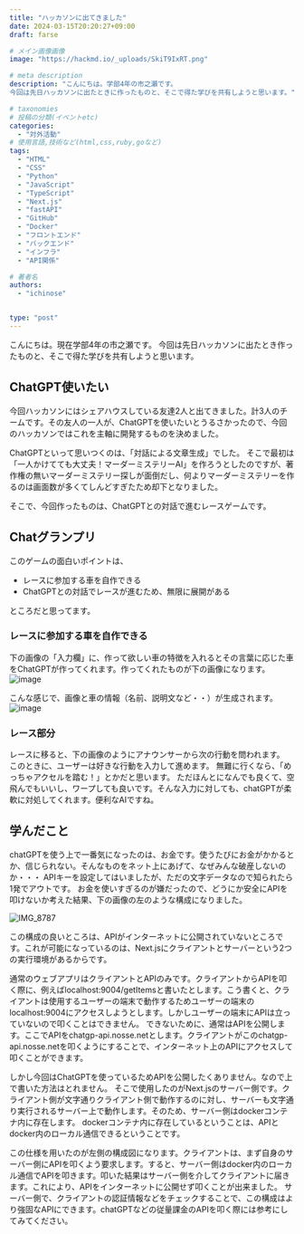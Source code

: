 ```yaml
---
title: "ハッカソンに出てきました"
date: 2024-03-15T20:20:27+09:00
draft: farse

# メイン画像画像
image: "https://hackmd.io/_uploads/SkiT9IxRT.png"

# meta description
description: "こんにちは。学部4年の市之瀬です。
今回は先日ハッカソンに出たときに作ったものと、そこで得た学びを共有しようと思います。"

# taxonomies
# 投稿の分類(イベントetc)
categories:
  - "対外活動"
# 使用言語,技術など(html,css,ruby,goなど)
tags:
  - "HTML"
  - "CSS"
  - "Python"
  - "JavaScript"
  - "TypeScript"
  - "Next.js"
  - "fastAPI"
  - "GitHub"
  - "Docker"
  - "フロントエンド"
  - "バックエンド"
  - "インフラ"
  - "API関係"

# 著者名
authors:
  - "ichinose"


type: "post"
---
```

こんにちは。現在学部4年の市之瀬です。
今回は先日ハッカソンに出たとき作ったものと、そこで得た学びを共有しようと思います。

## ChatGPT使いたい

今回ハッカソンにはシェアハウスしている友達2人と出てきました。計3人のチームです。その友人の一人が、ChatGPTを使いたいとうるさかったので、今回のハッカソンではこれを主軸に開発するものを決めました。

ChatGPTといって思いつくのは、「対話による文章生成」でした。
そこで最初は「一人かけてても大丈夫！マーダーミステリーAI」を作ろうとしたのですが、著作権の無いマーダーミステリー探しが面倒だし、何よりマーダーミステリーを作るのは画面数が多くてしんどすぎたため却下となりました。

そこで、今回作ったものは、ChatGPTとの対話で進むレースゲームです。

## Chatグランプリ

このゲームの面白いポイントは、

- レースに参加する車を自作できる
- ChatGPTとの対話でレースが進むため、無限に展開がある

ところだと思ってます。

### レースに参加する車を自作できる

下の画像の「入力欄」に、作って欲しい車の特徴を入れるとその言葉に応じた車をChatGPTが作ってくれます。作ってくれたものが下の画像になります。
![image](https://hackmd.io/_uploads/Sk4RWPeR6.png)

こんな感じで、画像と車の情報（名前、説明文など・・）が生成されます。
![image](https://hackmd.io/_uploads/ry_jMDgAa.png)

### レース部分

レースに移ると、下の画像のようにアナウンサーから次の行動を問われます。
このときに、ユーザーは好きな行動を入力して進めます。
無難に行くなら、「めっちゃアクセルを踏む！」とかだと思います。
ただほんとになんでも良くて、空飛んでもいいし、ワープしても良いです。そんな入力に対しても、chatGPTが柔軟に対処してくれます。便利なAIですね。

## 学んだこと

chatGPTを使う上で一番気になったのは、お金です。使うたびにお金がかかるとか、信じられない。そんなものをネット上にあげて、なぜみんな破産しないのか・・・
APIキーを設定してはいましたが、ただの文字データなので知られたら1発でアウトです。
お金を使いすぎるのが嫌だったので、どうにか安全にAPIを叩けないか考えた結果、下の画像の左のような構成になりました。

![IMG_8787](https://hackmd.io/_uploads/SJfjQXbAT.png)

この構成の良いところは、APIがインターネットに公開されていないところです。これが可能になっているのは、Next.jsにクライアントとサーバーという2つの実行環境があるからです。

通常のウェブアプリはクライアントとAPIのみです。クライアントからAPIを叩く際に、例えばlocalhost:9004/getItemsと書いたとします。こう書くと、クライアントは使用するユーザーの端末で動作するためユーザーの端末のlocalhost:9004にアクセスしようとします。しかしユーザーの端末にAPIは立っていないので叩くことはできません。
できないために、通常はAPIを公開します。ここでAPIをchatgp-api.nosse.netとします。クライアントがこのchatgp-api.nosse.netを叩くようにすることで、インターネット上のAPIにアクセスして叩くことができます。

しかし今回はChatGPTを使っているためAPIを公開したくありません。なので上で書いた方法はとれません。
そこで使用したのがNext.jsのサーバー側です。クライアント側が文字通りクライアント側で動作するのに対し、サーバーも文字通り実行されるサーバー上で動作します。そのため、サーバー側はdockerコンテナ内に存在します。
dockerコンテナ内に存在しているということは、APIとdocker内のローカル通信できるということです。

この仕様を用いたのが左側の構成図になります。クライアントは、まず自身のサーバー側にAPIを叩くよう要求します。すると、サーバー側はdocker内のローカル通信でAPIを叩きます。叩いた結果はサーバー側を介してクライアントに届きます。これにより、APIをインターネットに公開せず叩くことが出来ました。
サーバー側で、クライアントの認証情報などをチェックすることで、この構成はより強固なAPIにできます。chatGPTなどの従量課金のAPIを叩く際には参考にしてみてください。
